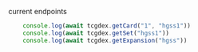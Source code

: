 current endpoints

```js
	console.log(await tcgdex.getCard("1", "hgss1"))
	console.log(await tcgdex.getSet("hgss1"))
	console.log(await tcgdex.getExpansion("hgss"))

```
